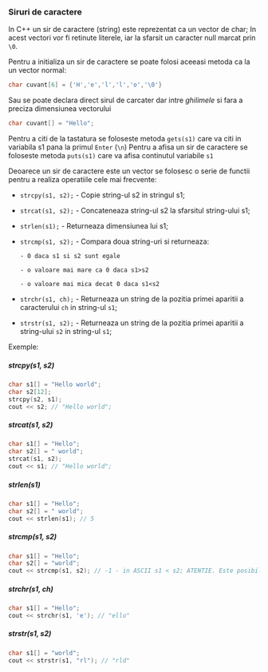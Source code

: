 ### Siruri de caractere

In C++ un sir de caractere (string) este reprezentat ca un vector de char; In acest vectori vor fi retinute literele, iar la sfarsit un caracter null marcat prin `\0`.

Pentru a initializa un sir de caractere se poate folosi aceeasi metoda ca la un vector normal:
```cpp
char cuvant[6] = {'H','e','l','l','o','\0'}
```

Sau se poate declara direct sirul de carcater dar intre *ghilimele* si fara a preciza dimensiunea vectorului
```cpp
char cuvant[] = "Hello";
```

Pentru a citi de la tastatura se foloseste metoda `gets(s1)` care va citi in variabila s1 pana la primul `Enter` (`\n`)
Pentru a afisa un sir de caractere se foloseste metoda `puts(s1)` care va afisa continutul variabile `s1`

Deoarece un sir de caractere este un vector se folosesc o serie de functii pentru a realiza operatiile cele mai frecvente:

- `strcpy(s1, s2);` - Copie string-ul s2 in stringul s1;
- `strcat(s1, s2);` - Concateneaza string-ul s2 la sfarsitul string-ului s1;
- `strlen(s1);` - Returneaza dimensiunea lui s1;
- `strcmp(s1, s2);` - Compara doua string-uri si returneaza:

      - 0 daca s1 si s2 sunt egale
      
      - o valoare mai mare ca 0 daca s1>s2
      
      - o valoare mai mica decat 0 daca s1<s2
      
- `strchr(s1, ch);` - Returneaza un string de la pozitia primei aparitii a caracterului `ch` in string-ul `s1`;
- `strstr(s1, s2);` - Returneaza un string de la pozitia primei aparitii a string-ului `s2` in string-ul `s1`;

Exemple:

##### strcpy(s1, s2)

```cpp
char s1[] = "Hello world";
char s2[12];
strcpy(s2, s1);
cout << s2; // "Hello world";
```

##### strcat(s1, s2)

```cpp
char s1[] = "Hello";
char s2[] = " world";
strcat(s1, s2);
cout << s1; // "Hello world";
```

##### strlen(s1)
```cpp
char s1[] = "Hello";
char s2[] = " world";
cout << strlen(s1); // 5
```
##### strcmp(s1, s2)
```cpp
char s1[] = "Hello";
char s2[] = "world";
cout << strcmp(s1, s2); // -1 - in ASCII s1 < s2; ATENTIE. Este posibil ca valoarea returnata sa nu fie -1 ci un alt numar mai mic decat 0
```    

##### strchr(s1, ch) 
```cpp
char s1[] = "Hello";
cout << strchr(s1, 'e'); // "ello"
```

##### strstr(s1, s2) 
```cpp
char s1[] = "world";
cout << strstr(s1, "rl"); // "rld"
```




      
